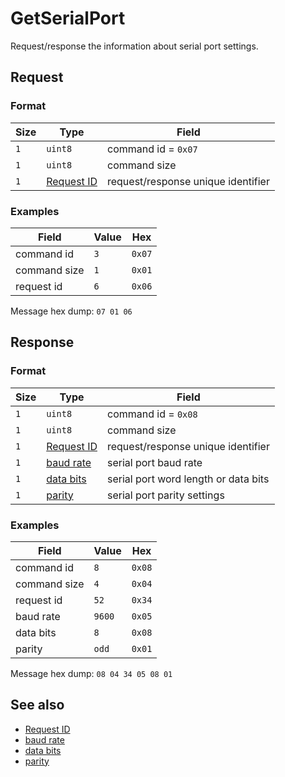 # GetSerialPort

Request/response the information about serial port settings.


## Request

### Format

| Size | Type                                 | Field                              |
| ---- | ------------------------------------ | ---------------------------------- |
| `1`  | `uint8`                              | command id = `0x07`                |
| `1`  | `uint8`                              | command size                       |
| `1`  | [Request ID](../types.md#request-id) | request/response unique identifier |


### Examples

| Field        | Value | Hex    |
| ------------ | ----- | ------ |
| command id   | `3`   | `0x07` |
| command size | `1`   | `0x01` |
| request id   | `6`   | `0x06` |

Message hex dump: `07 01 06`


## Response

### Format

| Size | Type                                 | Field                                |
| ---- | ------------------------------------ | ------------------------------------ |
| `1`  | `uint8`                              | command id = `0x08`                  |
| `1`  | `uint8`                              | command size                         |
| `1`  | [Request ID](../types.md#request-id) | request/response unique identifier   |
| `1`  | [baud rate](../types.md#baud-rate)   | serial port baud rate                |
| `1`  | [data bits](../types.md#data-bits)   | serial port word length or data bits |
| `1`  | [parity](../types.md#parity)         | serial port parity settings          |

### Examples

| Field        | Value  | Hex    |
| ------------ | ------ | ------ |
| command id   | `8`    | `0x08` |
| command size | `4`    | `0x04` |
| request id   | `52`   | `0x34` |
| baud rate    | `9600` | `0x05` |
| data bits    | `8`    | `0x08` |
| parity       | `odd`  | `0x01` |

Message hex dump: `08 04 34 05 08 01`


## See also

* [Request ID](../types.md#request-id)
* [baud rate](../types.md#baud-rate)
* [data bits](../types.md#data-bits)
* [parity](../types.md#parity)
